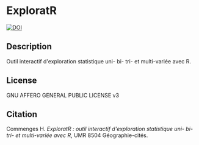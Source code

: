 # ExploratR

[![DOI](https://zenodo.org/badge/53880634.svg)](https://zenodo.org/badge/latestdoi/53880634)

## Description
Outil interactif d'exploration statistique uni- bi- tri- et multi-variée avec R.

## License

GNU AFFERO GENERAL PUBLIC LICENSE v3

## Citation

Commenges H. *ExploratR : outil interactif d'exploration statistique uni- bi- tri- et multi-variée avec R*, UMR 8504 Géographie-cités.


